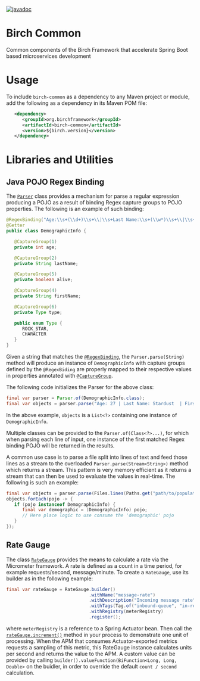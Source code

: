 [![javadoc](https://javadoc.io/badge2/org.birchframework/birch-common/javadoc.svg)](https://javadoc.io/doc/org.birchframework/birch-common)
# Birch Common
Common components of the Birch Framework that accelerate Spring Boot based microservices development

# Usage
To include `birch-common` as a dependency to any Maven project or module, add the following as a dependency in its Maven POM file:
```xml
   <dependency>
      <groupId>org.birchframework</groupId>
      <artifactId>birch-common</artifactId>
      <version>${birch.version}</version>
   </dependency>
```

# Libraries and Utilities

## Java POJO Regex Binding
The [`Parser`](https://javadoc.io/doc/org.birchframework/birch-common/latest/org/birchframework/framework/regex/Parser.html) class provides a mechanism for 
parse a regular expression producing a POJO as a result of binding Regex capture groups to POJO properties. The following is an example of such binding:
```java
@RegexBinding("Age:\\s+(\\d+)\\s+\\|\\s+Last Name:\\s+(\\w*)\\s+\\|\\s+First Name:(\\s+)(\\w*)\\s+\\|\\s+Alive:\\s+(y|n|Y|N|t|f|T|F)\\s+\\|\\s+(.*)")
@Getter
public class DemographicInfo {

   @CaptureGroup(1)
   private int age;

   @CaptureGroup(2)
   private String lastName;

   @CaptureGroup(5)
   private boolean alive;

   @CaptureGroup(4)
   private String firstName;

   @CaptureGroup(6)
   private Type type;

   public enum Type {
      ROCK_STAR,
      CHARACTER
   }
}
```
Given a string that matches the [`@RegexBinding`](https://javadoc.io/doc/org.birchframework/birch-common/latest/org/birchframework/framework/regex/RegexBinding.html), 
the `Parser.parse(String)` 
method will produce an instance of `DemographicInfo` with capture groups defined by the `@RegexBiding` are properly mapped to their respective values in 
properties annotated with [`@CaptureGroup`](https://javadoc.io/doc/org.birchframework/birch-common/latest/org/birchframework/framework/regex/CaptureGroup.html).

The following code initializes the Parser for the above class:
```java
final var parser = Parser.of(DemographicInfo.class);
final var objects = parser.parse("Age: 27 | Last Name: Stardust  | First Name: Ziggy    | Alive: N | ROCK_STAR");
```
In the above example, `objects` is a `List<?>` containing one instance of `DemographicInfo`.

Multiple classes can be provided to the `Parser.of(Class<?>...)`, for which when parsing each line of input, one instance of the first matched Regex binding POJO
will be returned in the results.

A common use case is to parse a file split into lines of text and feed those lines as a stream to the overloaded `Parser.parse(Stream<String>)` method which 
returns a stream.  This pattern is very memory efficient as it returns a stream that can then be used to evaluate the values in real-time.  The following is 
such an example:
```java
final var objects = parser.parse(Files.lines(Paths.get("path/to/population-demographics.txt")));
objects.forEach(pojo -> {
   if (pojo instanceof DemographicInfo) {
      final var demographic = (DemographicInfo) pojo;
      // Here place logic to use consume the 'demographic' pojo
   }
});
```

## Rate Gauge

The class [`RateGauge`](https://javadoc.io/doc/org.birchframework/birch-common/latest/org/birchframework/framework/metric/RateGauge.html) provides the means to
calculate a rate via the Micrometer framework.  A rate is defined as a count in a time period, for example requests/second, message/minute.
To create a `RateGauge`, use its builder as in the following example:
```java
final var rateGauge = RateGauge.builder()
                               .withName("message-rate")
                               .withDescription("Incoming message rate")
                               .withTags(Tag.of("inbound-queue", "in-request-queue"))
                               .withRegistry(meterRegistry)
                               .register();
```
where `meterRegistry` is a reference to a Spring Actuator bean.  Then call the [`rateGauge.increment()`](https://javadoc.io/static/org.birchframework/birch-common/1.1.2/org/birchframework/framework/metric/RateGauge.html#increment()) 
method in your process to demonstrate one unit of processing. When the APM that consumes Actuator-exported metrics requests a sampling of this metric, this
RateGauge instance calculates units per second and returns the value to the APM.  A custom value can be provided by calling `builder().valueFunction(BiFunction<Long, Long, Double>` 
on the buidler, in order to override the default `count / second` calculation.